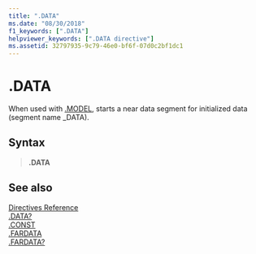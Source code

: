 ```yaml
---
title: ".DATA"
ms.date: "08/30/2018"
f1_keywords: [".DATA"]
helpviewer_keywords: [".DATA directive"]
ms.assetid: 32797935-9c79-46e0-bf6f-07d0c2bf1dc1
---
```

# .DATA

When used with [.MODEL](../../assembler/masm/dot-model.md), starts a near data segment for initialized data (segment name _DATA).

## Syntax

> **.DATA**

## See also

[Directives Reference](../../assembler/masm/directives-reference.md)<br/>
[.DATA?](../../assembler/masm/dot-data-q.md)<br/>
[.CONST](../../assembler/masm/dot-const.md)<br/>
[.FARDATA](../../assembler/masm/dot-fardata.md)<br/>
[.FARDATA?](../../assembler/masm/dot-fardata-q.md)<br/>
